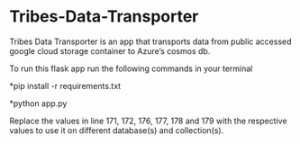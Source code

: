 # Tribes-Data-Transporter

Tribes Data Transporter is an app that transports data from public accessed google cloud storage container to Azure’s cosmos db.

To run this flask app run the following commands in your terminal

*pip install -r requirements.txt

*python app.py


Replace the values in line 171, 172, 176, 177, 178 and 179 with the respective values to use it on different database(s) and collection(s).
